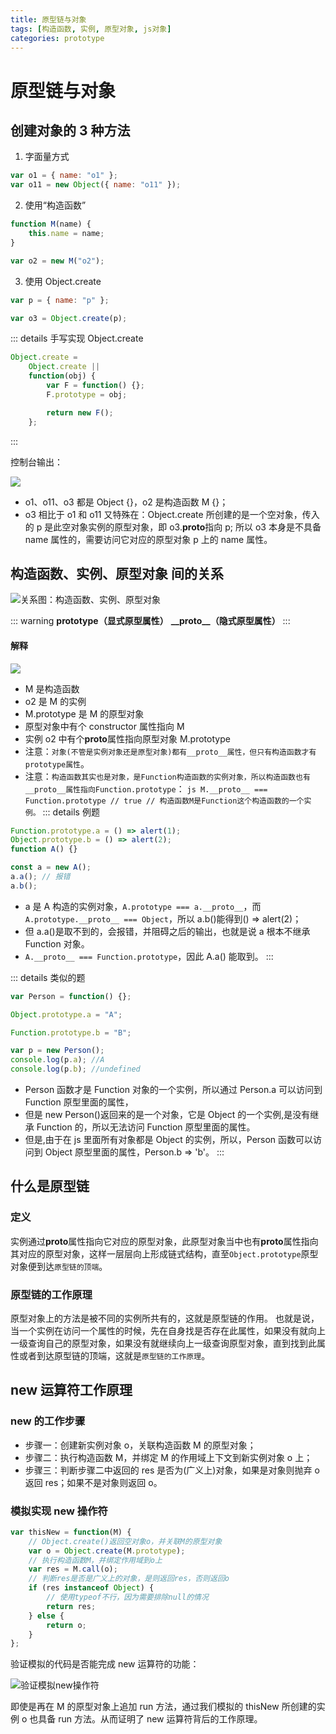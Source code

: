 ```yaml
---
title: 原型链与对象
tags: [构造函数, 实例, 原型对象, js对象]
categories: prototype
---
```


# 原型链与对象

## 创建对象的 3 种方法

1. 字面量方式

```js
var o1 = { name: "o1" };
var o11 = new Object({ name: "o11" });
```

2. 使用“构造函数”

```js
function M(name) {
	this.name = name;
}

var o2 = new M("o2");
```

3. 使用 Object.create

```js
var p = { name: "p" };

var o3 = Object.create(p);
```

::: details 手写实现 Object.create

```js
Object.create =
	Object.create ||
	function(obj) {
		var F = function() {};
		F.prototype = obj;

		return new F();
	};
```

:::

控制台输出：

![](./images/prototype-1-01.png)

- o1、o11、o3 都是 Object {}，o2 是构造函数 M {}；
- o3 相比于 o1 和 o11 又特殊在：Object.create 所创建的是一个空对象，传入的 p 是此空对象实例的原型对象，即 o3.**proto**指向 p; 所以 o3 本身是不具备 name 属性的，需要访问它对应的原型对象 p 上的 name 属性。

## 构造函数、实例、原型对象 间的关系

![关系图：构造函数、实例、原型对象](./images/prototype-2-01.png)

::: warning
**prototype（显式原型属性）**
**\_\_proto\_\_（隐式原型属性）**
:::

#### 解释

![](./images/prototype-2-02.png)

- M 是构造函数
- o2 是 M 的实例
- M.prototype 是 M 的原型对象
- 原型对象中有个 constructor 属性指向 M
- 实例 o2 中有个**proto**属性指向原型对象 M.prototype
- 注意：`对象(不管是实例对象还是原型对象)都有__proto__属性，但只有构造函数才有prototype属性`。
- 注意：`构造函数其实也是对象，是Function构造函数的实例对象，所以构造函数也有__proto__属性指向Function.prototype`：
  `js M.__proto__ === Function.prototype // true // 构造函数M是Function这个构造函数的一个实例。`
  ::: details 例题

```js
Function.prototype.a = () => alert(1);
Object.prototype.b = () => alert(2);
function A() {}

const a = new A();
a.a(); // 报错
a.b();
```

- a 是 A 构造的实例对象，`A.prototype === a.__proto__`，而`A.prototype.__proto__ === Object`，所以 a.b()能得到() => alert(2)；
- 但 a.a()是取不到的，会报错，并阻碍之后的输出，也就是说 a 根本不继承 Function 对象。
- `A.__proto__ === Function.prototype`，因此 A.a() 能取到。
  :::

::: details 类似的题

```js
var Person = function() {};

Object.prototype.a = "A";

Function.prototype.b = "B";

var p = new Person();
console.log(p.a); //A
console.log(p.b); //undefined
```

- Person 函数才是 Function 对象的一个实例，所以通过 Person.a 可以访问到 Function 原型里面的属性，
- 但是 new Person()返回来的是一个对象，它是 Object 的一个实例,是没有继承 Function 的，所以无法访问 Function 原型里面的属性。
- 但是,由于在 js 里面所有对象都是 Object 的实例，所以，Person 函数可以访问到 Object 原型里面的属性，Person.b => 'b'。
  :::

## 什么是原型链

### 定义

实例通过**proto**属性指向它对应的原型对象，此原型对象当中也有**proto**属性指向其对应的原型对象，这样一层层向上形成链式结构，直至`Object.prototype`原型对象便到达`原型链的顶端`。

### 原型链的工作原理

原型对象上的方法是被不同的实例所共有的，这就是原型链的作用。
也就是说，当一个实例在访问一个属性的时候，先在自身找是否存在此属性，如果没有就向上一级查询自己的原型对象，如果没有就继续向上一级查询原型对象，直到找到此属性或者到达原型链的顶端，这就是`原型链的工作原理`。

## new 运算符工作原理

### new 的工作步骤

- 步骤一：创建新实例对象 o，关联构造函数 M 的原型对象；
- 步骤二：执行构造函数 M，并绑定 M 的作用域上下文到新实例对象 o 上；
- 步骤三：判断步骤二中返回的 res 是否为(广义上)对象，如果是对象则抛弃 o 返回 res；如果不是对象则返回 o。

### 模拟实现 new 操作符

```js
var thisNew = function(M) {
	// Object.create()返回空对象o，并关联M的原型对象
	var o = Object.create(M.prototype);
	// 执行构造函数M，并绑定作用域到o上
	var res = M.call(o);
	// 判断res是否是广义上的对象，是则返回res，否则返回o
	if (res instanceof Object) {
		// 使用typeof不行，因为需要排除null的情况
		return res;
	} else {
		return o;
	}
};
```

验证模拟的代码是否能完成 new 运算符的功能：

![验证模拟new操作符](./images/prototype-4-01.png)

即使是再在 M 的原型对象上追加 run 方法，通过我们模拟的 thisNew 所创建的实例 o 也具备 run 方法。从而证明了 new 运算符背后的工作原理。
